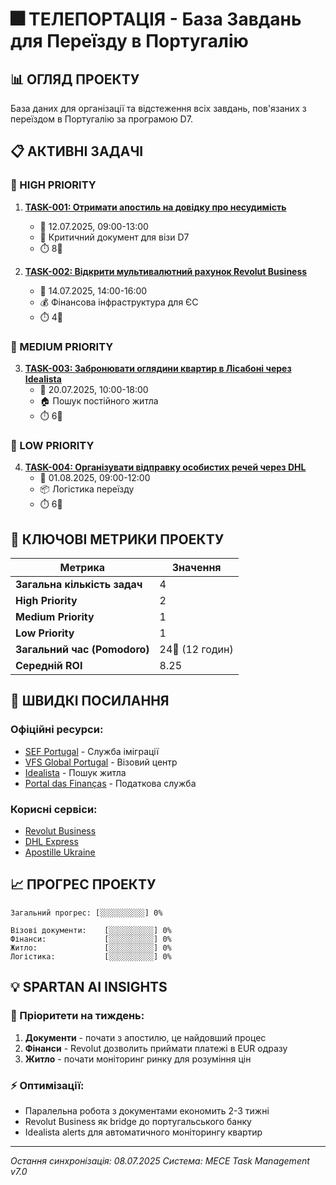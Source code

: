 # 🎆 ТЕЛЕПОРТАЦІЯ - База Завдань для Переїзду в Португалію

## 📊 ОГЛЯД ПРОЕКТУ
База даних для організації та відстеження всіх завдань, пов'язаних з переїздом в Португалію за програмою D7.

## 📋 АКТИВНІ ЗАДАЧІ

### 📌 HIGH PRIORITY
1. **[TASK-001: Отримати апостиль на довідку про несудимість](task-001-apostille.md)**
   - 📅 12.07.2025, 09:00-13:00
   - 🎯 Критичний документ для візи D7
   - ⏱️ 8🍅

2. **[TASK-002: Відкрити мультивалютний рахунок Revolut Business](task-002-revolut.md)**
   - 📅 14.07.2025, 14:00-16:00
   - 💰 Фінансова інфраструктура для ЄС
   - ⏱️ 4🍅

### 📌 MEDIUM PRIORITY
3. **[TASK-003: Забронювати оглядини квартир в Лісабоні через Idealista](task-003-apartments.md)**
   - 📅 20.07.2025, 10:00-18:00
   - 🏠 Пошук постійного житла
   - ⏱️ 6🍅

### 📌 LOW PRIORITY
4. **[TASK-004: Організувати відправку особистих речей через DHL](task-004-shipping.md)**
   - 📅 01.08.2025, 09:00-12:00
   - 📦 Логістика переїзду
   - ⏱️ 6🍅

## 🎯 КЛЮЧОВІ МЕТРИКИ ПРОЕКТУ

| Метрика | Значення |
|---------|----------|
| **Загальна кількість задач** | 4 |
| **High Priority** | 2 |
| **Medium Priority** | 1 |
| **Low Priority** | 1 |
| **Загальний час (Pomodoro)** | 24🍅 (12 годин) |
| **Середній ROI** | 8.25 |

## 🚀 ШВИДКІ ПОСИЛАННЯ

### Офіційні ресурси:
- [SEF Portugal](https://www.sef.pt/) - Служба іміграції
- [VFS Global Portugal](https://visa.vfsglobal.com/ukr/en/prt) - Візовий центр
- [Idealista](https://www.idealista.pt/) - Пошук житла
- [Portal das Finanças](https://www.portaldasfinancas.gov.pt/) - Податкова служба

### Корисні сервіси:
- [Revolut Business](https://business.revolut.com/)
- [DHL Express](https://www.dhl.com/ua-en/home.html)
- [Apostille Ukraine](https://apostille.minjust.gov.ua/)

## 📈 ПРОГРЕС ПРОЕКТУ

```
Загальний прогрес: [░░░░░░░░░░] 0%

Візові документи:    [░░░░░░░░░░] 0%
Фінанси:             [░░░░░░░░░░] 0%
Житло:               [░░░░░░░░░░] 0%
Логістика:           [░░░░░░░░░░] 0%
```

## 💡 SPARTAN AI INSIGHTS

### 🎯 Пріоритети на тиждень:
1. **Документи** - почати з апостилю, це найдовший процес
2. **Фінанси** - Revolut дозволить приймати платежі в EUR одразу
3. **Житло** - почати моніторинг ринку для розуміння цін

### ⚡ Оптимізації:
- Паралельна робота з документами економить 2-3 тижні
- Revolut Business як bridge до португальського банку
- Idealista alerts для автоматичного моніторингу квартир

---

*Остання синхронізація: 08.07.2025*
*Система: MECE Task Management v7.0*